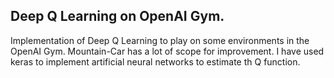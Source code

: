 ## Deep Q Learning on OpenAI Gym.
Implementation of Deep Q Learning to play on some environments in the OpenAI Gym.
Mountain-Car has a lot of scope for improvement. I have used keras to implement artificial neural networks 
to estimate th Q function.

